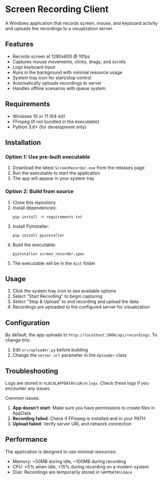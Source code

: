 # Screen Recording Client

A Windows application that records screen, mouse, and keyboard activity and uploads the recordings to a visualization server.

## Features

- Records screen at 1280x800 @ 10fps
- Captures mouse movements, clicks, drags, and scrolls
- Logs keyboard input
- Runs in the background with minimal resource usage
- System tray icon for start/stop control
- Automatically uploads recordings to server
- Handles offline scenarios with queue system

## Requirements

- Windows 10 or 11 (64-bit)
- FFmpeg (if not bundled in the executable)
- Python 3.8+ (for development only)

## Installation

### Option 1: Use pre-built executable

1. Download the latest `ScreenRecorder.exe` from the releases page
2. Run the executable to start the application
3. The app will appear in your system tray

### Option 2: Build from source

1. Clone this repository
2. Install dependencies:
   ```
   pip install -r requirements.txt
   ```
3. Install PyInstaller:
   ```
   pip install pyinstaller
   ```
4. Build the executable:
   ```
   pyinstaller screen_recorder.spec
   ```
5. The executable will be in the `dist` folder

## Usage

1. Click the system tray icon to see available options
2. Select "Start Recording" to begin capturing
3. Select "Stop & Upload" to end recording and upload the data
4. Recordings are uploaded to the configured server for visualization

## Configuration

By default, the app uploads to `http://localhost:3000/api/recordings`. To change this:

1. Edit `src/uploader.py` before building
2. Change the `server_url` parameter in the `Uploader` class

## Troubleshooting

Logs are stored in `%LOCALAPPDATA%\GAce\logs`. Check these logs if you encounter any issues.

Common issues:

1. **App doesn't start**: Make sure you have permissions to create files in AppData
2. **Recording failed**: Check if FFmpeg is installed and in your PATH
3. **Upload failed**: Verify server URL and network connection

## Performance

The application is designed to use minimal resources:
- Memory: ~50MB during idle, ~100MB during recording
- CPU: <5% when idle, <15% during recording on a modern system
- Disk: Recordings are temporarily stored in `%APPDATA%\GAce` 